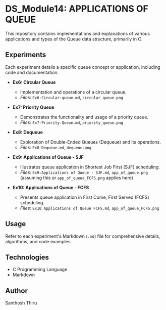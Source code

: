 # DS_Module14: APPLICATIONS OF QUEUE

This repository contains implementations and explanations of various applications and types of the Queue data structure, primarily in C.

## Experiments

Each experiment details a specific queue concept or application, including code and documentation.

* **Ex6: Circular Queue**
    * Implementation and operations of a circular queue.
    * *Files:* `Ex6-Circular-queue.md`, `circular_queue.png`

* **Ex7: Priority Queue**
    * Demonstrates the functionality and usage of a priority queue.
    * *Files:* `Ex7-Priority-Queue.md`, `priority_queue.png`

* **Ex8: Dequeue**
    * Exploration of Double-Ended Queues (Dequeue) and its operations.
    * *Files:* `Ex8-Dequeue.md`, `dequeue.png`

* **Ex9: Applications of Queue - SJF**
    * Illustrates queue application in Shortest Job First (SJF) scheduling.
    * *Files:* `Ex9-Applications of Queue - SJF.md`, `app_of_queue.png` (assuming this or `app_of_queue_FCFS.png` applies here)

* **Ex10: Applications of Queue - FCFS**
    * Presents queue application in First Come, First Served (FCFS) scheduling.
    * *Files:* `Ex10 Applications of Queue FCFS.md`, `app_of_queue_FCFS.png`

## Usage

Refer to each experiment's Markdown (`.md`) file for comprehensive details, algorithms, and code examples.

## Technologies

* C Programming Language
* Markdown

## Author

Santhosh Thiru
